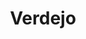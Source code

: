 ---
layout: wine
year: 2014
title: Verdejo
sub:
bg-image: app/images/tempranillo.jpg
color-image: app/images/wine--verdejo.jpg
intro:
    title:
    content:
tec:
    tasting:
    appellation: Sierra Foothills
    varietal:
    alcohol:
    vineyards:
    cases: 70
    barrel:
    accolades:
    pairing:
    cents:
image: app/images/bottle--verdejo.png
price:
club:
techsheet:
---